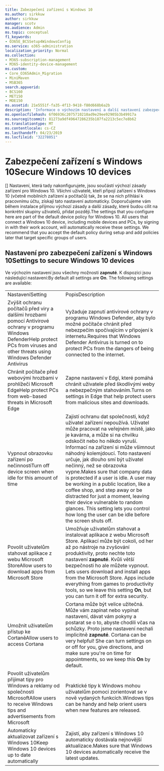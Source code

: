 ```yaml
---
title: Zabezpečení zařízení s Windows 10
ms.author: sirkkuw
author: sirkkuw
manager: scotv
ms.audience: Admin
ms.topic: conceptual
f1_keywords:
- O365E_BCSSetup4WindowsConfig
ms.service: o365-administration
localization_priority: Normal
ms.collection:
- M365-subscription-management
- M365-identity-device-management
ms.custom:
- Core_O365Admin_Migration
- MiniMaven
- MSB365
search.appverid:
- BCS160
- MET150
- MOE150
ms.assetid: 21e5551f-fa35-4f13-9418-f80d668b6a2b
description: 'Informace o výchozím nastavení a další nastavení zabezpečení zařízení Windows 10. '
ms.openlocfilehash: 6f06936c2075710210ad9e29ee92905b3b49917a
ms.sourcegitcommit: 81273a9df49647286235b187fa2213c5ec7e8b62
ms.translationtype: MT
ms.contentlocale: cs-CZ
ms.lasthandoff: 04/23/2019
ms.locfileid: "32278051"
---
```

# <a name="secure-windows-10-devices"></a><span data-ttu-id="48e69-103">Zabezpečení zařízení s Windows 10</span><span class="sxs-lookup"><span data-stu-id="48e69-103">Secure Windows 10 devices</span></span>

<span data-ttu-id="48e69-p101">[] Nastavení, která tady nakonfigurujete, jsou součástí výchozí zásady zařízení pro Windows 10. Všichni uživatelé, kteří připojí zařízení s Windows 10 (včetně mobilních zařízení a počítačů) tak, že se na nich přihlásí k pracovnímu účtu, získají tato nastavení automaticky. Doporučujeme vám během instalace přijmou výchozí zásady a další zásady, které budou cílit na konkrétní skupiny uživatelů, přidat později.</span><span class="sxs-lookup"><span data-stu-id="48e69-p101">The settings that you configure here are part of the default device policy for Windows 10. All users that connect a Windows 10 device, including mobile devices and PCs, by signing in with their work account, will automatically receive these settings. We recommend that you accept the default policy during setup and add policies later that target specific groups of users.</span></span>
  
## <a name="settings-to-secure-windows-10-devices"></a><span data-ttu-id="48e69-107">Nastavení pro zabezpečení zařízení s Windows 10</span><span class="sxs-lookup"><span data-stu-id="48e69-107">Settings to secure Windows 10 devices</span></span>

<span data-ttu-id="48e69-p102">Ve výchozím nastavení jsou všechny možnosti **zapnuté**. K dispozici jsou následující nastavení:</span><span class="sxs-lookup"><span data-stu-id="48e69-p102">By default all settings are **On**. The following settings are available:</span></span>
  
|||
|:-----|:-----|
|<span data-ttu-id="48e69-110">Nastavení</span><span class="sxs-lookup"><span data-stu-id="48e69-110">Setting</span></span>  <br/> |<span data-ttu-id="48e69-111">Popis</span><span class="sxs-lookup"><span data-stu-id="48e69-111">Description</span></span>  <br/> |
|<span data-ttu-id="48e69-112">Zvýšit ochranu počítačů před viry a dalšími hrozbami pomocí Antivirové ochrany v programu Windows Defender</span><span class="sxs-lookup"><span data-stu-id="48e69-112">Help protect PCs from viruses and other threats using Windows Defender Antivirus</span></span>  <br/> |<span data-ttu-id="48e69-113">Vyžaduje zapnutí antivirové ochrany v programu Windows Defender, aby bylo možné počítače chránit před nebezpečím spočívajícím v připojení k internetu.</span><span class="sxs-lookup"><span data-stu-id="48e69-113">Requires that Windows Defender Antivirus is turned on to protect PCs from the dangers of being connected to the internet.</span></span>  <br/> |
|<span data-ttu-id="48e69-114">Chránit počítače před webovými hrozbami v prohlížeči Microsoft Edge</span><span class="sxs-lookup"><span data-stu-id="48e69-114">Help protect PCs from web-based threats in Microsoft Edge</span></span>  <br/> |<span data-ttu-id="48e69-115">Zapne nastavení v Edgi, které pomáhá chránit uživatele před škodlivými weby a nebezpečným stahováním.</span><span class="sxs-lookup"><span data-stu-id="48e69-115">Turns on settings in Edge that help protect users from malicious sites and downloads.</span></span>  <br/> |
|<span data-ttu-id="48e69-116">Vypnout obrazovku zařízení po nečinnosti</span><span class="sxs-lookup"><span data-stu-id="48e69-116">Turn off device screen when idle for this amount of time</span></span>  <br/> |<span data-ttu-id="48e69-p103">Zajistí ochranu dat společnosti, když uživatel zařízení nepoužívá. Uživatel může pracovat na veřejném místě, jako je kavárna, a může si na chvilku odskočit nebo ho někdo vyruší. Informací na zařízení si může všimnout náhodný kolemjdoucí. Toto nastavení určuje, jak dlouho smí být uživatel nečinný, než se obrazovka vypne.</span><span class="sxs-lookup"><span data-stu-id="48e69-p103">Makes sure that company data is protected if a user is idle. A user may be working in a public location, like a coffee shop, and step away or be distracted for just a moment, leaving their device vulnerable to random glances. This setting lets you control how long the user can be idle before the screen shuts off.</span></span>  <br/> |
|<span data-ttu-id="48e69-120">Povolit uživatelům stahovat aplikace z webu Microsoft Store</span><span class="sxs-lookup"><span data-stu-id="48e69-120">Allow users to download apps from Microsoft Store</span></span>  <br/> |<span data-ttu-id="48e69-p104">Umožňuje uživatelům stahovat a instalovat aplikace z webu Microsoft Store. Aplikací může být cokoli, od her až po nástroje na zvyšování produktivity, proto nechte toto nastavení **zapnuté**. Kvůli větší bezpečnosti ho ale můžete vypnout.  </span><span class="sxs-lookup"><span data-stu-id="48e69-p104">Lets users download and install apps from the Microsoft Store. Apps include everything from games to productivity tools, so we leave this setting **On**, but you can turn it off for extra security.  </span></span><br/> |
|<span data-ttu-id="48e69-123">Umožnit uživatelům přístup ke Cortaně</span><span class="sxs-lookup"><span data-stu-id="48e69-123">Allow users to access Cortana</span></span>  <br/> |<span data-ttu-id="48e69-p105">Cortana může být velice užitečná. Může vám zapínat nebo vypínat nastavení, dávat vám pokyny a postarat se o to, abyste chodili včas na schůzky. Proto jsme nastavení nechali implicitně **zapnuté**.  </span><span class="sxs-lookup"><span data-stu-id="48e69-p105">Cortana can be very helpful! She can turn settings on or off for you, give directions, and make sure you're on time for appointments, so we keep this **On** by default.  </span></span><br/> |
|<span data-ttu-id="48e69-126">Povolit uživatelům přijímat tipy pro Windows a reklamy od společnosti Microsoft</span><span class="sxs-lookup"><span data-stu-id="48e69-126">Allow users to receive Windows tips and advertisements from Microsoft</span></span>  <br/> |<span data-ttu-id="48e69-127">Praktické tipy k Windows mohou uživatelům pomoci zorientovat se v nově vydaných funkcích.</span><span class="sxs-lookup"><span data-stu-id="48e69-127">Windows tips can be handy and help orient users when new features are released.</span></span>  <br/> |
|<span data-ttu-id="48e69-128">Automaticky aktualizovat zařízení s Windows 10</span><span class="sxs-lookup"><span data-stu-id="48e69-128">Keep Windows 10 devices up to date automatically</span></span>  <br/> |<span data-ttu-id="48e69-129">Zajistí, aby zařízení s Windows 10 automaticky dostávala nejnovější aktualizace.</span><span class="sxs-lookup"><span data-stu-id="48e69-129">Makes sure that Windows 10 devices automatically receive the latest updates.</span></span>  <br/> |
   

